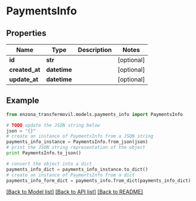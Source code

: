 # PaymentsInfo


## Properties
Name | Type | Description | Notes
------------ | ------------- | ------------- | -------------
**id** | **str** |  | [optional] 
**created_at** | **datetime** |  | [optional] 
**update_at** | **datetime** |  | [optional] 

## Example

```python
from enzona_transfermovil.models.payments_info import PaymentsInfo

# TODO update the JSON string below
json = "{}"
# create an instance of PaymentsInfo from a JSON string
payments_info_instance = PaymentsInfo.from_json(json)
# print the JSON string representation of the object
print PaymentsInfo.to_json()

# convert the object into a dict
payments_info_dict = payments_info_instance.to_dict()
# create an instance of PaymentsInfo from a dict
payments_info_form_dict = payments_info.from_dict(payments_info_dict)
```
[[Back to Model list]](../README.md#documentation-for-models) [[Back to API list]](../README.md#documentation-for-api-endpoints) [[Back to README]](../README.md)


